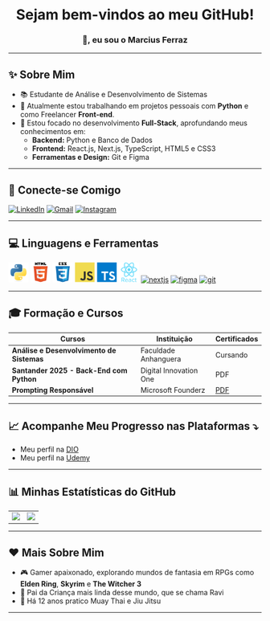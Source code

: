 <h1 align="center">Sejam bem-vindos ao meu GitHub!</h1>

<h3 align="center"> 👋, eu sou o Marcius Ferraz </h3>

---

## ✨ Sobre Mim

- 📚 Estudante de Análise e Desenvolvimento de Sistemas
- 🔭 Atualmente estou trabalhando em projetos pessoais com **Python** e como Freelancer **Front-end**.
- 🌱 Estou focado no desenvolvimento **Full-Stack**, aprofundando meus conhecimentos em:
  - **Backend:** Python e Banco de Dados
  - **Frontend:** React.js, Next.js, TypeScript, HTML5 e CSS3
  - **Ferramentas e Design:** Git e Figma

---

## 🔗 Conecte-se Comigo
<p align="left">
<a href="https://www.linkedin.com/in/marcius-ferraz/" target="_blank"><img src="https://img.shields.io/badge/LinkedIn-0077B5?style=for-the-badge&logo=linkedin&logoColor=white" alt="LinkedIn"></a>
<a href="mailto:mferraz.xmi@gmail.com" target="_blank"><img src="https://img.shields.io/badge/Gmail-D14836?style=for-the-badge&logo=gmail&logoColor=white" alt="Gmail"></a>
<a href="https://www.instagram.com/marcius_ferraz/" target="_blank"><img src="https://img.shields.io/badge/Instagram-E4405F?style=for-the-badge&logo=instagram&logoColor=white" alt="Instagram"></a>
</p>

---

## 💻 Linguagens e Ferramentas
<p align="left">
    <a href="https://www.python.org" target="_blank" rel="noreferrer"><img src="https://raw.githubusercontent.com/devicons/devicon/master/icons/python/python-original.svg" alt="python" width="40" height="40"/></a>
    <a href="https://developer.mozilla.org/pt-BR/docs/Web/HTML" target="_blank" rel="noreferrer"><img src="https://raw.githubusercontent.com/devicons/devicon/master/icons/html5/html5-original-wordmark.svg" alt="html5" width="40" height="40"/></a>
    <a href="https://developer.mozilla.org/pt-BR/docs/Web/CSS" target="_blank" rel="noreferrer"><img src="https://raw.githubusercontent.com/devicons/devicon/master/icons/css3/css3-original-wordmark.svg" alt="css3" width="40" height="40"/></a>
    <a href="https://developer.mozilla.org/pt-BR/docs/Web/JavaScript" target="_blank" rel="noreferrer"><img src="https://raw.githubusercontent.com/devicons/devicon/master/icons/javascript/javascript-original.svg" alt="javascript" width="40" height="40"/></a>
    <a href="https://www.typescriptlang.org/" target="_blank" rel="noreferrer"><img src="https://raw.githubusercontent.com/devicons/devicon/master/icons/typescript/typescript-original.svg" alt="typescript" width="40" height="40"/></a>
    <a href="https://reactjs.org/" target="_blank" rel="noreferrer"><img src="https://raw.githubusercontent.com/devicons/devicon/master/icons/react/react-original-wordmark.svg" alt="react" width="40" height="40"/></a>
    <a href="https://nextjs.org/" target="_blank" rel="noreferrer"><img src="https://cdn.jsdelivr.net/gh/devicons/devicon@latest/icons/nextjs/nextjs-original.svg" alt="nextjs" width="40" height="40"/></a>
    <a href="https://www.figma.com/" target="_blank" rel="noreferrer"><img src="https://www.vectorlogo.zone/logos/figma/figma-icon.svg" alt="figma" width="40" height="40"/></a>
    <a href="https://git-scm.com/" target="_blank" rel="noreferrer"><img src="https://www.vectorlogo.zone/logos/git-scm/git-scm-icon.svg" alt="git" width="40" height="40"/></a>
</p>

---

## 🎓 Formação e Cursos 
| Cursos | Instituição | Certificados |
|------------------|-------------|----------------------|
| **Análise e Desenvolvimento de Sistemas** | Faculdade Anhanguera | Cursando |
| **Santander 2025 - Back-End com Python** | Digital Innovation One | PDF |
| **Prompting Responsável** | Microsoft Founderz | <a href=https://github.com/ferrazmarcius/ferrazmarcius/blob/f8a50a2ff33c1a6faa830442425f4653e1f63c15/assets/Prompting%20Respons%C3%A1vel%20Maximizar%20a%20IA%20no%20Neg%C3%B3cio.pdf a> PDF |

---
## 📈 Acompanhe Meu Progresso nas Plataformas ⤵️

* Meu perfil na [DIO](https://www.dio.me/users/mferraz_xmi)
* Meu perfil na [Udemy](https://www.udemy.com/user/marcius-silva-ferraz/)

---

## 📊 Minhas Estatísticas do GitHub
<p align="center">
  <a href="https://github.com/ferrazmarcius">
    <table align="center">
      <tr>
        <td><img src="https://github-readme-stats.vercel.app/api?username=ferrazmarcius&show_icons=true&theme=dracula&include_all_commits=true&count_private=true" height="180em"/></td>
        <td><img src="https://github-readme-stats.vercel.app/api/top-langs/?username=ferrazmarcius&layout=compact&langs_count=7&theme=dracula" height="180em"/></td>
      </tr>
    </table>
  </a>
</p>

---

## ❤️ Mais Sobre Mim
- 🎮 Gamer apaixonado, explorando mundos de fantasia em RPGs como **Elden Ring**, **Skyrim** e **The Witcher 3**
- 👶 Pai da Criança mais linda desse mundo, que se chama Ravi
- 🥊 Há 12 anos pratico Muay Thai e Jiu Jitsu
---
